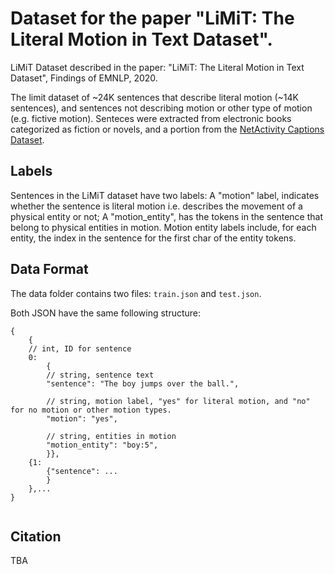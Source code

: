 # Dataset for the paper "LiMiT: The Literal Motion in Text Dataset".

LiMiT Dataset described in the paper: "LiMiT: The Literal Motion in Text Dataset", Findings of EMNLP, 2020.

The limit dataset of ~24K sentences that describe literal motion (~14K sentences), and sentences not describing motion or other type of motion (e.g. fictive motion). Senteces were extracted from electronic books categorized as fiction or novels, and a portion from the [NetActivity Captions Dataset](https://cs.stanford.edu/people/ranjaykrishna/densevid/).

## Labels

Sentences in the LiMiT dataset have two labels: A "motion" label, indicates whether the sentence is literal motion i.e. describes the movement of a physical entity or not; A "motion_entity", has the tokens in the sentence that belong to physical entities in motion. Motion entity labels include, for each entity, the index in the sentence for the first char of the entity tokens.

## Data Format

The data folder contains two files: `train.json` and `test.json`.

Both JSON have the same following structure:

```
{
    {
    // int, ID for sentence
    0:
        {
        // string, sentence text
        "sentence": "The boy jumps over the ball.",

        // string, motion label, "yes" for literal motion, and "no" for no motion or other motion types.
        "motion": "yes",

        // string, entities in motion
        "motion_entity": "boy:5",
        }},
    {1:
        {"sentence": ...
        }
    },...
}


```

## Citation

TBA
